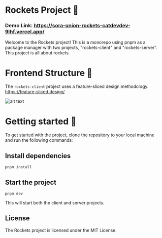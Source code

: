 # Rockets Project 🚀

### Demo Link: https://sora-union-rockets-catdevdev-9lhf.vercel.app/

Welcome to the Rockets project! This is a monorepo using pnpm as a package manager with two projects, "rockets-client" and "rockets-server". This project is all about rockets.

# Frontend Structure 🐞

The `rockets-client` project uses a feature-sliced design methodology. https://feature-sliced.design/

![alt text](https://feature-sliced.design/assets/ideal-img/visual_schema.d700567.1030.jpg)

# Getting started 🐝

To get started with the project, clone the repository to your local machine and run the following commands:

## Install dependencies

```
pnpm install
```

## Start the project

```
pnpm dev
```

This will start both the client and server projects.

## License

The Rockets project is licensed under the MIT License.

